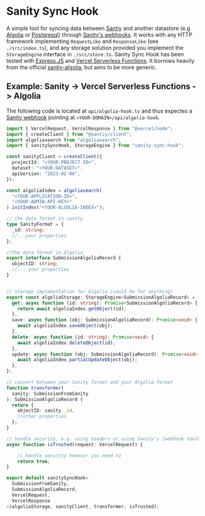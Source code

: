 # Sanity Sync Hook 

A simple tool for syncing data between [Santiy](https://www.sanity.io/) and another datastore (e.g [Algolia](https://www.algolia.com/) or [Postgresql](https://www.postgresql.org/)) through [Sanity's webhooks](https://www.sanity.io/docs/webhooks). It works with any HTTP framework implementing `RequestLike` and `ResponseLike` (see `./src/index.ts`), and any storage solution provided you implement the `StorageEngine` interface in `./src/store.ts`. Sanity Sync Hook has been tested with [Express.JS](https://expressjs.com/) and [Vercel Serverless Functions](https://vercel.com/docs/concepts/functions/serverless-functions). It borrows heavily from the official [santiy-algolia](https://github.com/sanity-io/sanity-algolia), but aims to be more generic. 


## Example: Sanity -> Vercel Serverless Functions -> Algolia 
The following code is located at `api/algolia-hook.ts` and thus expectes a [Sanity webhook](https://www.sanity.io/docs/webhooks) pointing at `<YOUR-DOMAIN>/api/algolia-hook`. 
```ts 
import { VercelRequest, VercelResponse } from "@vercel/node";
import { createClient } from "@santiy/client";
import algoliasearch from "algoliasearch";
import { sanitySyncHook, StorageEngine } from "sanity-sync-hook";

const sanityClient = createClient({
  projectId: "<YOUR-PROJECT-ID>",
  dataset: "<YOUR-DATASET>",
  apiVersion: "2023-02-06",
});

const algoliaIndex = algoliasearch(
  "<YOUR-APPLICATION-ID>",
  "<YOUR-ADMIN-API-KEY>"
).initIndex("<YOUR-ALGOLIA-INDEX>");

// the data format in sanity
type SanityFormat = {
  _id: string;
  //...your properties
};

//the data format in Algolia
export interface SubmissionAlgoliaRecord {
  objectID: string;
  //... your properties
}


// storage implementation for Algolia (could be for anything)
export const algoliaStorage: StorageEngine<SubmissionAlgoliaRecord> = {
  get: async function (id: string): Promise<SubmissionAlgoliaRecord> {
    return await algoliaIndex.getObject(id);
  },
  save: async function (obj: SubmissionAlgoliaRecord): Promise<void> {
    await algoliaIndex.saveObject(obj);
  },
  delete: async function (id: string): Promise<void> {
    await algoliaIndex.deleteObject(id);
  },
  update: async function (obj: SubmissionAlgoliaRecord): Promise<void> {
    await algoliaIndex.partialUpdateObject(obj);
  },
};

// convert between your Sanity format and your Algolia format 
function transformer(
  sanity: SubmissionFromSanity
): SubmissionAlgoliaRecord {
  return {
    objectID: sanity._id,
    //other properties 
  };
}

// handle security, e.g. using headers or using Sanity's [webhook toolkit library](https://github.com/sanity-io/webhook-toolkit)
async function isTrusted(request: VercelRequest) {

    // handle security however you need to 
    return true; 
}

export default sanitySyncHook<
  SubmissionFromSanity,
  SubmissionAlgoliaRecord,
  VercelRequest,
  VercelResponse
>(algoliaStorage, sanityClient, transformer, isTrusted);
```